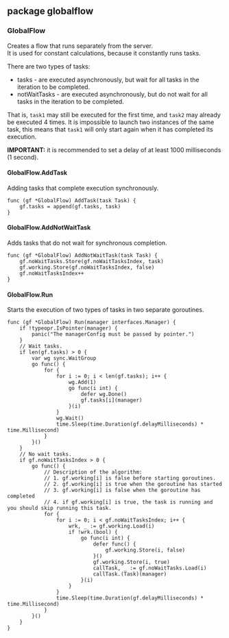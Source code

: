 ## package globalflow

### GlobalFlow
Creates a flow that runs separately from the server.<br>
It is used for constant calculations, because it constantly runs tasks.

There are two types of tasks:

* tasks - are executed asynchronously, but wait for all tasks in the iteration to be completed.
* notWaitTasks - are executed asynchronously, but do not wait for all tasks in the iteration to be completed.

That is, `task1` may still be executed for the first time, and `task2` may already be executed 4 times.
It is impossible to launch two instances of the same task, this means that `task1` will only start again when it 
has completed its execution.

__IMPORTANT:__ it is recommended to set a delay of at least 1000 milliseconds (1 second).

#### GlobalFlow.AddTask
Adding tasks that complete execution synchronously.
```golang
func (gf *GlobalFlow) AddTask(task Task) {
	gf.tasks = append(gf.tasks, task)
}
```

#### GlobalFlow.AddNotWaitTask
Adds tasks that do not wait for synchronous completion.
```golang
func (gf *GlobalFlow) AddNotWaitTask(task Task) {
	gf.noWaitTasks.Store(gf.noWaitTasksIndex, task)
	gf.working.Store(gf.noWaitTasksIndex, false)
	gf.noWaitTasksIndex++
}
```

#### GlobalFlow.Run
Starts the execution of two types of tasks in two separate goroutines.
```golang
func (gf *GlobalFlow) Run(manager interfaces.Manager) {
	if !typeopr.IsPointer(manager) {
		panic("The managerConfig must be passed by pointer.")
	}
	// Wait tasks.
	if len(gf.tasks) > 0 {
		var wg sync.WaitGroup
		go func() {
			for {
				for i := 0; i < len(gf.tasks); i++ {
					wg.Add(1)
					go func(i int) {
						defer wg.Done()
						gf.tasks[i](manager)
					}(i)
				}
				wg.Wait()
				time.Sleep(time.Duration(gf.delayMilliseconds) * time.Millisecond)
			}
		}()
	}
	// No wait tasks.
	if gf.noWaitTasksIndex > 0 {
		go func() {
			// Description of the algorithm:
			// 1. gf.working[i] is false before starting goroutines.
			// 2. gf.working[i] is true when the goroutine has started
			// 3. gf.working[i] is false when the goroutine has completed
			// 4. if gf.working[i] is true, the task is running and you should skip running this task.
			for {
				for i := 0; i < gf.noWaitTasksIndex; i++ {
					wrk, _ := gf.working.Load(i)
					if !wrk.(bool) {
						go func(i int) {
							defer func() {
								gf.working.Store(i, false)
							}()
							gf.working.Store(i, true)
							callTask, _ := gf.noWaitTasks.Load(i)
							callTask.(Task)(manager)
						}(i)
					}
				}
				time.Sleep(time.Duration(gf.delayMilliseconds) * time.Millisecond)
			}
		}()
	}
}

```